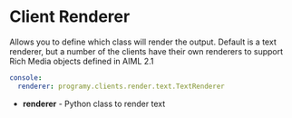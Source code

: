 # Client Renderer
Allows you to define which class will render the output. Default is a text renderer, but a number of the clients have their own renderers to support Rich Media objects defined in AIML 2.1

```yaml
console:
  renderer: programy.clients.render.text.TextRenderer
```

* **renderer** - Python class to render text